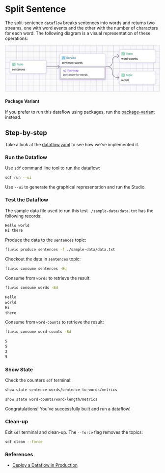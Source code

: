 # Split Sentence

The split-sentence `dataflow` breaks sentences into words and returns two streams, one with word events and the other with the number of characters for each word. The following diagram is a visual representation of these operations:

<p align="center">
 <img width="650" src="img/split-sentence.jpg">
</p>


#### Package Variant

If you prefer to run this dataflow using packages, run the [package-variant](./package-variant/README.md) instead.


## Step-by-step

Take a look at the [dataflow.yaml](./dataflow.yaml) to see how we've implemented it.


### Run the Dataflow

Use `sdf` command line tool to run the dataflow:

```bash
sdf run --ui
```

Use `--ui` to generate the graphical representation and run the Studio.


### Test the Dataflow

The sample data file used to run this test `./sample-data/data.txt` has the following records:

```bash
Hello world
Hi there
```

Produce the data to the `sentences` topic:

```bash
fluvio produce sentences -f ./sample-data/data.txt
```

Checkout the data in `sentences` topic:

```bash
fluvio consume sentences -Bd
```

Consume from `words` to retrieve the result:

```bash
fluvio consume words -Bd
```

```bash
Hello
world
Hi
there
```

Consume from `word-counts` to retrieve the result:

```bash
fluvio consume word-counts -Bd
```

```bash
5
5
2
5
```

### Show State

Check the counters `sdf` terminal:

```bash
show state sentence-words/sentence-to-words/metrics
```

```bash
show state word-counts/word-length/metrics
```

Congratulations! You've successfully built and run a dataflow!


### Clean-up

Exit `sdf` terminal and clean-up. The `--force` flag removes the topics:

```bash
sdf clean --force
```


### References

* [Deploy a Dataflow in Production](https://www.fluvio.io/sdf/deployment)
